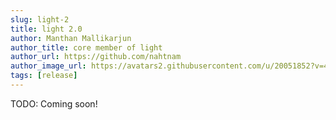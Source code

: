 ```yaml
---
slug: light-2
title: light 2.0
author: Manthan Mallikarjun
author_title: core member of light
author_url: https://github.com/nahtnam
author_image_url: https://avatars2.githubusercontent.com/u/20051852?v=4
tags: [release]
---
```


TODO: Coming soon!
